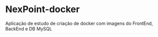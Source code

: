 # NexPoint-docker
Aplicação de estudo de criação de docker com imagens do FrontEnd, BackEnd e DB MySQL
